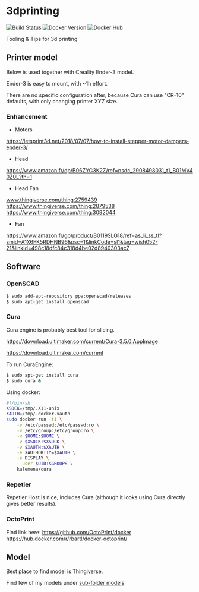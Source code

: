 # 3dprinting

[![Build Status](https://travis-ci.org/kalemena/3dprinting.svg?branch=master)](https://travis-ci.org/kalemena/cura)
[![Docker Version](https://images.microbadger.com/badges/version/kalemena/cura.svg)](https://microbadger.com/images/kalemena/cura)
[![Docker Hub](https://images.microbadger.com/badges/image/kalemena/cura.svg)](https://hub.docker.com/r/kalemena/cura/tags)

Tooling &amp; Tips for 3d printing

## Printer model

Below is used together with Creality Ender-3 model.

Ender-3 is easy to mount, with ~1h effort.

There are no specific configuration after, because Cura can use "CR-10" defaults, with only changing printer XYZ size.

### Enhancement

* Motors

https://letsprint3d.net/2018/07/07/how-to-install-stepper-motor-dampers-ender-3/

* Head

https://www.amazon.fr/dp/B06ZYG3K2Z/ref=psdc_2908498031_t1_B01MV40Z0L?th=1

* Head Fan

www.thingiverse.com/thing:2759439
https://www.thingiverse.com/thing:2879538
https://www.thingiverse.com/thing:3092044

* Fan

https://www.amazon.fr/gp/product/B0119SLG18/ref=as_li_ss_tl?smid=A1X6FK5RDHNB96&psc=1&linkCode=sl1&tag=wish052-21&linkId=498c18dfc84c318d4be02d8940303ac7



## Software

### OpenSCAD

```bash
$ sudo add-apt-repository ppa:openscad/releases
$ sudo apt-get install openscad
```

### Cura

Cura engine is probably best tool for slicing.

https://download.ultimaker.com/current/Cura-3.5.0.AppImage

https://download.ultimaker.com/current

To run CuraEngine:

```bash
$ sudo apt-get install cura
$ sudo cura &
```

Using docker:

```bash
#!/bin/sh
XSOCK=/tmp/.X11-unix
XAUTH=/tmp/.docker.xauth
sudo docker run -ti \
    -v /etc/passwd:/etc/passwd:ro \
    -v /etc/group:/etc/group:ro \
    -v $HOME:$HOME \
    -v $XSOCK:$XSOCK \
    -v $XAUTH:$XAUTH \
    -e XAUTHORITY=$XAUTH \
    -e DISPLAY \
    --user $UID:$GROUPS \
    kalemena/cura
```

### Repetier

Repetier Host is nice, includes Cura (although it looks using Cura directly gives better results).

### OctoPrint

Find link here:
https://github.com/OctoPrint/docker
https://hub.docker.com/r/rbartl/docker-octoprint/

## Model

Best place to find model is Thingiverse.

Find few of my models under [sub-folder models](models)


